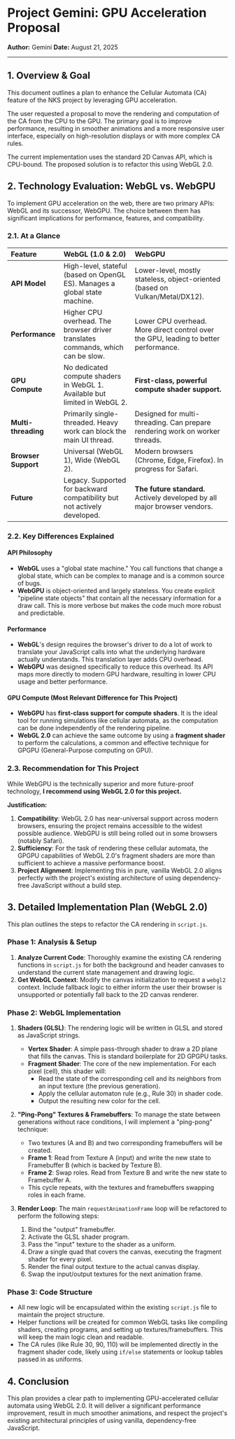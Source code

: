 # Project Gemini: GPU Acceleration Proposal

**Author:** Gemini
**Date:** August 21, 2025

---

## 1. Overview & Goal

This document outlines a plan to enhance the Cellular Automata (CA) feature of the NKS project by leveraging GPU acceleration. 

The user requested a proposal to move the rendering and computation of the CA from the CPU to the GPU. The primary goal is to improve performance, resulting in smoother animations and a more responsive user interface, especially on high-resolution displays or with more complex CA rules.

The current implementation uses the standard 2D Canvas API, which is CPU-bound. The proposed solution is to refactor this using WebGL 2.0.

## 2. Technology Evaluation: WebGL vs. WebGPU

To implement GPU acceleration on the web, there are two primary APIs: WebGL and its successor, WebGPU. The choice between them has significant implications for performance, features, and compatibility.

### 2.1. At a Glance

| Feature | WebGL (1.0 & 2.0) | WebGPU |
| :--- | :--- | :--- |
| **API Model** | High-level, stateful (based on OpenGL ES). Manages a global state machine. | Lower-level, mostly stateless, object-oriented (based on Vulkan/Metal/DX12). |
| **Performance** | Higher CPU overhead. The browser driver translates commands, which can be slow. | Lower CPU overhead. More direct control over the GPU, leading to better performance. |
| **GPU Compute** | No dedicated compute shaders in WebGL 1. Available but limited in WebGL 2. | **First-class, powerful compute shader support.** |
| **Multi-threading**| Primarily single-threaded. Heavy work can block the main UI thread. | Designed for multi-threading. Can prepare rendering work on worker threads. |
| **Browser Support**| Universal (WebGL 1), Wide (WebGL 2). | Modern browsers (Chrome, Edge, Firefox). In progress for Safari. |
| **Future** | Legacy. Supported for backward compatibility but not actively developed. | **The future standard.** Actively developed by all major browser vendors. |

### 2.2. Key Differences Explained

#### API Philosophy
*   **WebGL** uses a "global state machine." You call functions that change a global state, which can be complex to manage and is a common source of bugs.
*   **WebGPU** is object-oriented and largely stateless. You create explicit "pipeline state objects" that contain all the necessary information for a draw call. This is more verbose but makes the code much more robust and predictable.

#### Performance
*   **WebGL**'s design requires the browser's driver to do a lot of work to translate your JavaScript calls into what the underlying hardware actually understands. This translation layer adds CPU overhead.
*   **WebGPU** was designed specifically to reduce this overhead. Its API maps more directly to modern GPU hardware, resulting in lower CPU usage and better performance.

#### GPU Compute (Most Relevant Difference for This Project)
*   **WebGPU** has **first-class support for compute shaders**. It is the ideal tool for running simulations like cellular automata, as the computation can be done independently of the rendering pipeline.
*   **WebGL 2.0** can achieve the same outcome by using a **fragment shader** to perform the calculations, a common and effective technique for GPGPU (General-Purpose computing on GPU).

### 2.3. Recommendation for This Project

While WebGPU is the technically superior and more future-proof technology, **I recommend using WebGL 2.0 for this project.**

**Justification:**
1.  **Compatibility**: WebGL 2.0 has near-universal support across modern browsers, ensuring the project remains accessible to the widest possible audience. WebGPU is still being rolled out in some browsers (notably Safari).
2.  **Sufficiency**: For the task of rendering these cellular automata, the GPGPU capabilities of WebGL 2.0's fragment shaders are more than sufficient to achieve a massive performance boost.
3.  **Project Alignment**: Implementing this in pure, vanilla WebGL 2.0 aligns perfectly with the project's existing architecture of using dependency-free JavaScript without a build step.

## 3. Detailed Implementation Plan (WebGL 2.0)

This plan outlines the steps to refactor the CA rendering in `script.js`.

### Phase 1: Analysis & Setup

1.  **Analyze Current Code**: Thoroughly examine the existing CA rendering functions in `script.js` for both the background and header canvases to understand the current state management and drawing logic.
2.  **Get WebGL Context**: Modify the canvas initialization to request a `webgl2` context. Include fallback logic to either inform the user their browser is unsupported or potentially fall back to the 2D canvas renderer.

### Phase 2: WebGL Implementation

1.  **Shaders (GLSL)**: The rendering logic will be written in GLSL and stored as JavaScript strings.
    *   **Vertex Shader**: A simple pass-through shader to draw a 2D plane that fills the canvas. This is standard boilerplate for 2D GPGPU tasks.
    *   **Fragment Shader**: The core of the new implementation. For each pixel (cell), this shader will:
        *   Read the state of the corresponding cell and its neighbors from an input texture (the previous generation).
        *   Apply the cellular automaton rule (e.g., Rule 30) in shader code.
        *   Output the resulting new color for the cell.

2.  **"Ping-Pong" Textures & Framebuffers**: To manage the state between generations without race conditions, I will implement a "ping-pong" technique:
    *   Two textures (A and B) and two corresponding framebuffers will be created.
    *   **Frame 1**: Read from Texture A (input) and write the new state to Framebuffer B (which is backed by Texture B).
    *   **Frame 2**: Swap roles. Read from Texture B and write the new state to Framebuffer A.
    *   This cycle repeats, with the textures and framebuffers swapping roles in each frame.

3.  **Render Loop**: The main `requestAnimationFrame` loop will be refactored to perform the following steps:
    1.  Bind the "output" framebuffer.
    2.  Activate the GLSL shader program.
    3.  Pass the "input" texture to the shader as a uniform.
    4.  Draw a single quad that covers the canvas, executing the fragment shader for every pixel.
    5.  Render the final output texture to the actual canvas display.
    6.  Swap the input/output textures for the next animation frame.

### Phase 3: Code Structure

*   All new logic will be encapsulated within the existing `script.js` file to maintain the project structure.
*   Helper functions will be created for common WebGL tasks like compiling shaders, creating programs, and setting up textures/framebuffers. This will keep the main logic clean and readable.
*   The CA rules (like Rule 30, 90, 110) will be implemented directly in the fragment shader code, likely using `if/else` statements or lookup tables passed in as uniforms.

## 4. Conclusion

This plan provides a clear path to implementing GPU-accelerated cellular automata using WebGL 2.0. It will deliver a significant performance improvement, result in much smoother animations, and respect the project's existing architectural principles of using vanilla, dependency-free JavaScript.